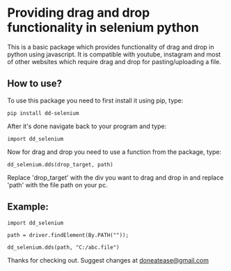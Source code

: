 # Providing drag and drop functionality in selenium python

This is a basic package which provides functionality of drag and drop in python using javascript. It is compatible with youtube, instagram and most of other websites which require drag and drop for pasting/uploading a file.

## How to use?
To use this package you need to first install it using pip, type:

```
pip install dd-selenium
```

After it's done navigate back to your program and type:

```
import dd_selenium
```

Now for drag and drop you need to use a function from the package, type:

```
dd_selenium.dds(drop_target, path)
```

Replace 'drop_target' with the div you want to drag and drop in and replace 'path' with the file path on your pc.


## Example:

```
import dd_selenium

path = driver.findElement(By.PATH(""));

dd_selenium.dds(path, "C:/abc.file")
```

Thanks for checking out. Suggest changes at doneatease@gmail.com